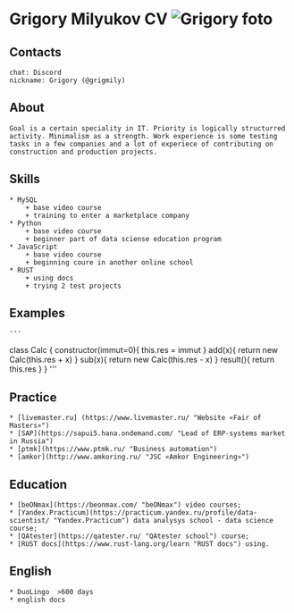 # Grigory Milyukov CV  ![Grigory foto](https://drive.google.com/file/d/1JTHV97scBIC543W7v-g34eX_aJjzD1J-/view?usp=sharing)
## Contacts
    chat: Discord 
    nickname: Grigory (@grigmily)
## About
    Goal is a certain speciality in IT. Priority is logically structurred activity. Minimalism as a strength. Work experience is some testing tasks in a few companies and a lot of experiece of contributing on construction and production projects.  
## Skills
    * MySQL
        + base video course
        + training to enter a marketplace company
    * Python
        + base video course
        + beginner part of data sciense education program
    * JavaScript
        + base video course
        + beginning coure in another online school
    * RUST
        + using docs
        + trying 2 test projects

## Examples
    '''
class Calc {
    constructor(immut=0){
        this.res = immut
    }
    add(x){
        return new Calc(this.res + x)
    }
    sub(x){
        return new Calc(this.res - x)
    }
    result(){
        return this.res
    }
}
'''
## Practice
    * [livemaster.ru] (https://www.livemaster.ru/ "Website «Fair of Masters»")
    * [SAP](https://sapui5.hana.ondemand.com/ "Lead of ERP-systems market in Russia")
    * [ptmk](https://www.ptmk.ru/ "Business automation")
    * [amkor](http://www.amkoring.ru/ "JSC «Amkor Engineering»")
## Education
    * [beONmax](https://beonmax.com/ "beONmax") video courses;
    * [Yandex.Practicum](https://practicum.yandex.ru/profile/data-scientist/ "Yandex.Practicum") data analysys school - data science course;
    * [QAtester](https://qatester.ru/ "QAtester school") course;
    * [RUST docs](https://www.rust-lang.org/learn "RUST docs") using.
## English
    * DuoLingo  >600 days
    * english docs

